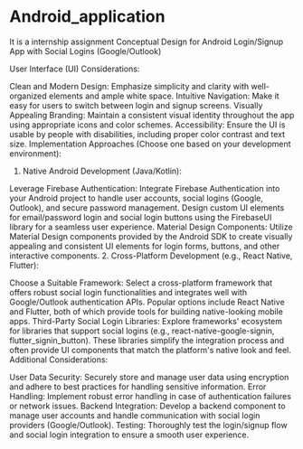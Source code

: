# Android_application
It is a internship assignment
Conceptual Design for Android Login/Signup App with Social Logins (Google/Outlook)

User Interface (UI) Considerations:

Clean and Modern Design: Emphasize simplicity and clarity with well-organized elements and ample white space.
Intuitive Navigation: Make it easy for users to switch between login and signup screens.
Visually Appealing Branding: Maintain a consistent visual identity throughout the app using appropriate icons and color schemes.
Accessibility: Ensure the UI is usable by people with disabilities, including proper color contrast and text size.
Implementation Approaches (Choose one based on your development environment):

1. Native Android Development (Java/Kotlin):

Leverage Firebase Authentication:
Integrate Firebase Authentication into your Android project to handle user accounts, social logins (Google, Outlook), and secure password management.
Design custom UI elements for email/password login and social login buttons using the FirebaseUI library for a seamless user experience.
Material Design Components:
Utilize Material Design components provided by the Android SDK to create visually appealing and consistent UI elements for login forms, buttons, and other interactive components.
2. Cross-Platform Development (e.g., React Native, Flutter):

Choose a Suitable Framework:
Select a cross-platform framework that offers robust social login functionalities and integrates well with Google/Outlook authentication APIs.
Popular options include React Native and Flutter, both of which provide tools for building native-looking mobile apps.
Third-Party Social Login Libraries:
Explore frameworks' ecosystem for libraries that support social logins (e.g., react-native-google-signin, flutter_signin_button).
These libraries simplify the integration process and often provide UI components that match the platform's native look and feel.
Additional Considerations:

User Data Security: Securely store and manage user data using encryption and adhere to best practices for handling sensitive information.
Error Handling: Implement robust error handling in case of authentication failures or network issues.
Backend Integration: Develop a backend component to manage user accounts and handle communication with social login providers (Google/Outlook).
Testing: Thoroughly test the login/signup flow and social login integration to ensure a smooth user experience.
